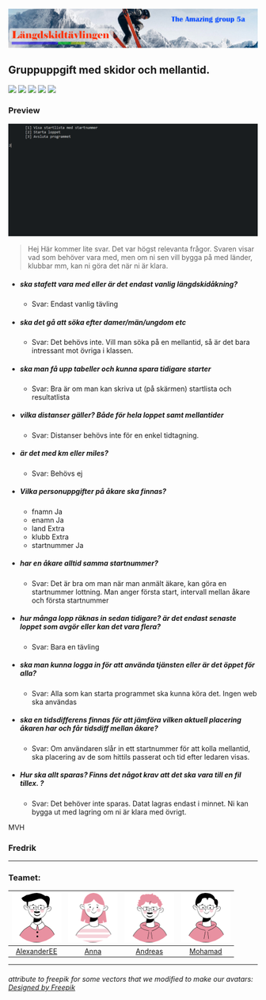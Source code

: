 ![](https://github.com/Rassey/Skidor/blob/7eef6c3675695594ddb55d1b6266d23e079b8a6a/img/banner.jpg)

## Gruppuppgift med skidor och mellantid.
![](https://img.shields.io/badge/Teamwork_level-Perfection-red?logo=TeamSpeak) ![](https://img.shields.io/badge/Language-Java-blue?logo=Java) ![](https://img.shields.io/badge/Amount_of_Fun-★★★★★-green?logo=Untappd) ![](https://img.shields.io/github/commit-activity/m/rassey/skidor?logo=github)
![](https://img.shields.io/github/last-commit/rassey/skidor?logo=github)

### Preview
![](https://github.com/Rassey/Skidor/blob/readmefix_alex/img/preview.gif)

> Hej 
Här kommer lite svar. Det var högst relevanta frågor. Svaren visar vad som behöver vara med, men om ni sen vill bygga på med länder, klubbar mm, kan ni göra det när ni är klara.

- ##### ska stafett vara med eller är det endast vanlig längdskidåkning?

   - Svar: Endast vanlig tävling

- ##### ska det gå att söka efter damer/män/ungdom etc
   - Svar: Det behövs inte. Vill man söka på en mellantid, så är det bara intressant mot övriga i klassen.

- ##### ska man få upp tabeller och kunna spara tidigare starter
   - Svar: Bra är om man kan skriva ut (på skärmen) startlista och resultatlista

- ##### vilka distanser gäller? Både för hela loppet samt mellantider
   - Svar: Distanser behövs inte för en enkel tidtagning.

- ##### är det med km eller miles? 
   - Svar: Behövs ej

- ##### Vilka personuppgifter på åkare ska finnas?
   - fnamn Ja
   - enamn Ja
   - land    Extra
   - klubb    Extra
   - startnummer Ja

- ##### har en åkare alltid samma startnummer? 
   - Svar: Det är bra om man när man anmält äkare, kan göra en startnummer lottning. Man anger första start, intervall mellan åkare och första startnummer

- ##### hur många lopp räknas in sedan tidigare? är det endast senaste loppet som avgör eller kan det vara flera?
   - Svar: Bara en tävling

- ##### ska man kunna logga in för att använda tjänsten eller är det öppet för alla?
   - Svar: Alla som kan starta programmet ska kunna köra det. Ingen web ska användas

- ##### ska en tidsdifferens finnas för att jämföra vilken aktuell placering åkaren har och får tidsdiff mellan åkare?
   - Svar: Om användaren slår in ett startnummer för att kolla mellantid, ska placering av de som hittils passerat och tid efter ledaren visas.


- ##### Hur ska allt sparas? Finns det något krav att det ska vara till en fil tillex. ?
   - Svar: Det behöver inte sparas. Datat lagras endast i minnet. Ni kan bygga ut med lagring om ni är klara med övrigt.


MVH
### Fredrik
------------
### Teamet:

| ![](https://github.com/Rassey/Skidor/blob/readmefix_alex/img/Alex.png)  | ![](https://github.com/Rassey/Skidor/blob/readmefix_alex/img/Anna.png)  | ![](https://github.com/Rassey/Skidor/blob/readmefix_alex/img/Andreas.png)  | ![](https://github.com/Rassey/Skidor/blob/readmefix_alex/img/Mohamad.png)  |
| :------------: | :------------: | :------------: | :------------: |
| [AlexanderEE](https://github.com/AlexanderEE95 "Alexander")  | [Anna](https://github.com/Falafeln "Anna")  | [Andreas](https://github.com/Rassey "Andreas")  | [Mohamad](https://github.com/MohamadOjail "Mohamad")  |



-----------



###### attribute to freepik for some vectors that we modified to make our avatars: <a href="http://www.freepik.com">Designed by Freepik</a>
